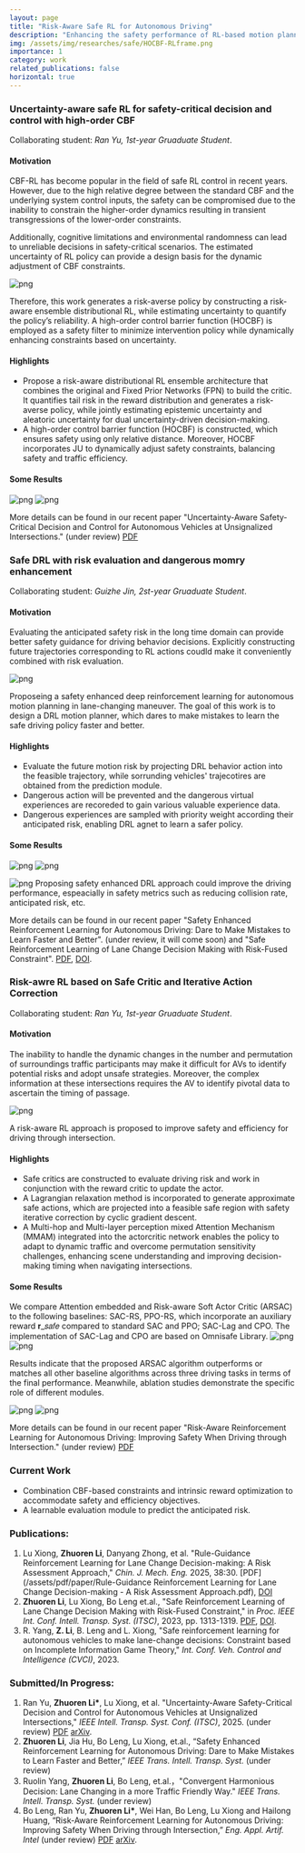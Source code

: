 ```yaml
---
layout: page
title: "Risk-Aware Safe RL for Autonomous Driving"
description: "Enhancing the safety performance of RL-based motion planning by prior-knowledge designed safety constraints. (From Sept 2022 to now)"
img: /assets/img/researches/safe/HOCBF-RLframe.png
importance: 1
category: work
related_publications: false
horizontal: true
---
```

### **Uncertainty-aware safe RL for safety-critical decision and control with high-order CBF**
Collaborating student: *Ran Yu, 1st-year Gruaduate Student*.

#### **Motivation**
CBF-RL has become popular in the field of safe RL control in recent years. However, due to the high relative degree between the standard CBF and the underlying system control inputs, the safety can be compromised due to the inability to constrain the higher-order dynamics resulting in transient transgressions of the lower-order constraints.

Additionally, cognitive limitations and environmental randomness can lead to unreliable decisions in safety-critical scenarios. The estimated uncertainty of RL policy can provide a design basis for the dynamic adjustment of CBF constraints.

![png](/assets/img/researches/safe/HOCBF-RLframe.png)

Therefore, this work generates a risk-averse policy by constructing a risk-aware ensemble distributional RL, while estimating uncertainty to quantify the policy’s reliability. A high-order control barrier function (HOCBF) is employed as a safety filter to minimize intervention policy while dynamically enhancing constraints based on uncertainty.

#### **Highlights**
- Propose a risk-aware distributional RL ensemble architecture that combines the original and Fixed Prior Networks (FPN) to build the critic. It quantifies tail risk in the reward distribution and generates a risk-averse policy, while jointly estimating epistemic uncertainty and aleatoric uncertainty for dual uncertainty-driven decision-making.
- A high-order control barrier function (HOCBF) is constructed,  which ensures safety using only relative distance. Moreover, HOCBF incorporates JU to dynamically  adjust safety constraints, balancing safety and traffic efficiency.

#### **Some Results**
![png](/assets/img/researches/safe/HOCBFresult.png) 
![png](/assets/img/researches/safe/HOCBFcase.png)

More details can be found in our recent paper "Uncertainty-Aware Safety-Critical Decision and Control for Autonomous Vehicles at Unsignalized Intersections." (under review) [PDF](/assets/pdf/paper/HOCBF-RL.pdf)

### **Safe DRL with risk evaluation and dangerous momry enhancement**
Collaborating student: *Guizhe Jin, 2st-year Gruaduate Student*.

#### **Motivation**
Evaluating the anticipated safety risk in the long time domain can provide better safety guidance for driving behavior decisions. Explicitly constructing future trajectories corresponding to RL actions coudld make it conveniently combined with risk evaluation.

![png](/assets/img/researches/safe/featured.png) 

Proposeing a safety enhanced deep reinforcement learning for autonomous motion planning in lane-changing maneuver. The goal of this work is to design a DRL motion planner, which dares to make mistakes to learn the safe driving policy faster and better.

#### **Highlights**
- Evaluate the future motion risk by projecting DRL behavior action into the feasible trajectory, while sorrunding vehicles' trajecotires are obtained from the prediction module.
- Dangerous action will be prevented and the dangerous virtual experiences are recoreded to gain various valuable experience data.
- Dangerous experiences are sampled with priority weight according their anticipated risk, enabling DRL agnet to learn a safer policy.

#### **Some Results**
![png](/assets/img/researches/safe/traincurve.png) 
![png](/assets/img/researches/safe/testTR.png)


![png](/assets/img/researches/safe/highenvgif.gif)
Proposing safety enhanced DRL approach could improve the driving performance, espeacially in safety metrics such as reducing collision rate, anticipated risk, etc.

More details can be found in our recent paper "Safety Enhanced Reinforcement Learning for Autonomous Driving: Dare to Make Mistakes to Learn Faster and Better". (under review, it will come soon) and "Safe Reinforcement Learning of Lane Change Decision Making with Risk-Fused Constraint". [PDF](/assets/pdf/paper/Safe_Reinforcement_Learning_of_Lane_Change_Decision_Making_with_Risk-Fused_Constraint.pdf), [DOI](https://ieeexplore.ieee.org/document/10422331).

### **Risk-awre RL based on Safe Critic and Iterative Action Correction**
Collaborating student: *Ran Yu, 1st-year Gruaduate Student*.

#### **Motivation**
The inability to handle the dynamic changes in the number and permutation of surroundings traffic participants may make it difficult for AVs to identify potential risks and adopt unsafe strategies. Moreover, the complex information at these intersections requires the AV to identify pivotal data to ascertain the timing of passage.

![png](/assets/img/researches/safe/featured2.png) 

A risk-aware RL approach is proposed to improve safety and efficiency for driving through intersection.

#### **Highlights**
- Safe critics are constructed to evaluate driving risk and work in conjunction with the reward critic to update the actor. 
- A Lagrangian relaxation method is incorporated to generate approximate safe actions, which are projected into a feasible safe region with safety iterative correction by cyclic gradient descent.
- A Multi-hop and Multi-layer perception mixed Attention Mechanism (MMAM) integrated into the actorcritic network enables the policy to adapt to dynamic traffic and overcome permutation sensitivity challenges, enhancing scene understanding and improving decision-making timing when navigating intersections.

#### **Some Results**
We compare Attention embedded and Risk-aware Soft Actor Critic (ARSAC) to the following baselines: SAC-RS, PPO-RS, which incorporate an auxiliary reward 𝐫_𝑠𝑎𝑓𝑒 compared to standard SAC and PPO; SAC-Lag and CPO. The implementation of SAC-Lag and CPO are based on Omnisafe Library.
![png](/assets/img/researches/safe/EAAIresult1.png) 
![png](/assets/img/researches/safe/EAAIresult2.png) 

Results indicate that the proposed ARSAC algorithm outperforms or matches all other baseline algorithms across three driving tasks in terms of the final performance. Meanwhile, ablation studies demonstrate the specific role of different modules.

![png](/assets/img/researches/safe/EAAIcase1.png) 
![png](/assets/img/researches/safe/EAAIcase2.png) 

More details can be found in our recent paper "Risk-Aware Reinforcement Learning for Autonomous Driving: Improving Safety When Driving through Intersection." (under review) [PDF](/assets/pdf/paper/SRL2024In.pdf)

### **Current Work**
- Combination CBF-based constraints and intrinsic reward optimization to accommodate safety and efficiency objectives.
- A learnable evaluation module to predict the anticipated risk.


### **Publications:**
1. Lu Xiong, **Zhuoren Li**, Danyang Zhong, et al. "Rule-Guidance Reinforcement Learning for Lane Change Decision-making: A Risk Assessment Approach," *Chin. J. Mech. Eng.* 2025, 38:30. [PDF](/assets/pdf/paper/Rule-Guidance Reinforcement Learning for Lane Change Decision-making - A Risk Assessment Approach.pdf), [DOI](https://cjme.springeropen.com/articles/10.1186/s10033-024-01160-z)
2. **Zhuoren Li**, Lu Xiong, Bo Leng et.al., "Safe Reinforcement Learning of Lane Change Decision Making with Risk-Fused Constraint," in *Proc. IEEE Int. Conf. Intell. Transp. Syst. (ITSC)*, 2023, pp. 1313-1319. [PDF](/assets/pdf/paper/Safe_Reinforcement_Learning_of_Lane_Change_Decision_Making_with_Risk-Fused_Constraint.pdf), [DOI](https://ieeexplore.ieee.org/document/10422331).
3. R. Yang, **Z. Li**, B. Leng and L. Xiong, "Safe reinforcement learning for autonomous vehicles to make lane-change decisions: Constraint based on Incomplete Information Game Theory," *Int. Conf. Veh. Control and Intelligence (CVCI)*, 2023.

### **Submitted/In Progress:**
1. Ran Yu, **Zhuoren Li\***, Lu Xiong, et al. "Uncertainty-Aware Safety-Critical Decision and Control for Autonomous Vehicles at Unsignalized Intersections," *IEEE Intell. Transp. Syst. Conf. (ITSC)*, 2025. (under review) [PDF](/assets/pdf/paper/HOCBF-RL.pdf) [arXiv](https://arxiv.org/abs/2505.19939).
2. **Zhuoren Li**, Jia Hu, Bo Leng, Lu Xiong, et.al., “Safety Enhanced Reinforcement Learning for Autonomous Driving: Dare to Make Mistakes to Learn Faster and Better,” *IEEE Trans. Intell. Transp. Syst.* (under review)
3. Ruolin Yang, **Zhuoren Li**, Bo Leng, et.al.，"Convergent Harmonious Decision: Lane Changing in a more Traffic Friendly Way." *IEEE Trans. Intell. Transp. Syst.* (under review)
4. Bo Leng, Ran Yu, **Zhuoren Li\***, Wei Han, Bo Leng, Lu Xiong and Hailong Huang, “Risk-Aware Reinforcement Learning for Autonomous Driving: Improving Safety When Driving through Intersection,” *Eng. Appl. Artif. Intel* (under review) [PDF](/assets/pdf/paper/SRL2024In.pdf) [arXiv](http://arxiv.org/abs/2503.19690).
